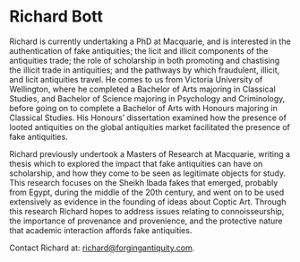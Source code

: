 # Richard Bott 

Richard is currently undertaking a PhD at Macquarie, and is interested in the authentication of fake antiquities; the licit and illicit components of the antiquities trade; the role of scholarship in both promoting and chastising the illicit trade in antiquities; and the pathways by which fraudulent, illicit, and licit antiquities travel. He comes to us from Victoria University of Wellington, where he completed a Bachelor of Arts majoring in Classical Studies, and Bachelor of Science majoring in Psychology and Criminology, before going on to complete a Bachelor of Arts with Honours majoring in Classical Studies. His Honours’ dissertation examined how the presence of looted antiquities on the global antiquities market facilitated the presence of fake antiquities.

Richard previously undertook a Masters of Research at Macquarie, writing a thesis which to explored the impact that fake antiquities can have on scholarship, and how they come to be seen as legitimate objects for study. This research focuses on the Sheikh Ibada fakes that emerged, probably from Egypt, during the middle of the 20th century, and went on to be used extensively as evidence in the founding of ideas about Coptic Art. Through this research Richard hopes to address issues relating to connoisseurship, the importance of provenance and provenience, and the protective nature that academic interaction affords fake antiquities.

Contact Richard at: <a href="mailto:richard@forgingantiquity.com">richard@forgingantiquity.com</a>.
